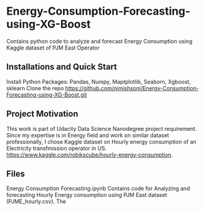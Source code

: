 # Energy-Consumption-Forecasting-using-XG-Boost
Contains python code to analyze and forecast Energy Consumption using Kaggle dataset of PJM East Operator

## Installations and Quick Start
Install Python Packages: Pandas, Numpy, Maptplotlib, Seaborn, Xgboost, sklearn
Clone the repo https://github.com/nimishsoni/Energy-Consumption-Forecasting-using-XG-Boost.git

## Project Motivation
This work is part of Udacity Data Science Nanodegree project requirement. Since my expertise is in Energy field and work on similar dataset professionally, I chose Kaggle dataset on Hourly energy consumption of an Electricity transfmission operator in US. https://www.kaggle.com/robikscube/hourly-energy-consumption.

## Files
Energy Consumption Forecasting.ipynb
Contains code for Analyzing and forecasting Hourly Energy consumption using PJM East dataset (PJME_hourly.csv). The 

